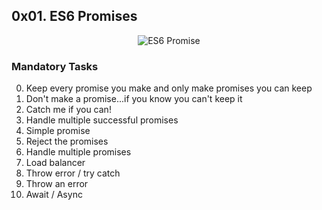 ## 0x01. ES6 Promises
<p align="center"><img src="https://th.bing.com/th/id/OIP.WzxCzPF4iMjRvaMGNWV5oQHaDE?rs=1&pid=ImgDetMain" alt="ES6 Promise" /></p>

### Mandatory Tasks

0. Keep every promise you make and only make promises you can keep
1. Don't make a promise...if you know you can't keep it
2. Catch me if you can!
3. Handle multiple successful promises
4. Simple promise
5. Reject the promises
6. Handle multiple promises
7. Load balancer
8. Throw error / try catch
9. Throw an error
10. Await / Async
